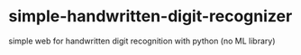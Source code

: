 # simple-handwritten-digit-recognizer
simple web for handwritten digit recognition with python (no ML library)
